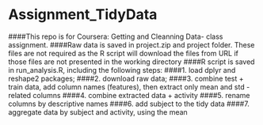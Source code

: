 # Assignment_TidyData
####This repo is for Coursera: Getting and Cleanning Data- class assignment.
####Raw data is saved in project.zip and project folder. These files are not required as the R script will download the files from URL if those files are not presented in the working directory
####R script is saved in run_analysis.R, including the following steps:
####1. load dplyr and reshape2 packages;
####2. download raw data;
####3. combine test + train data, add column names (features), then extract only mean and std -related columns
####4. combine extracted data + activity
####5. rename columns by descriptive names
####6. add subject to the tidy data
####7. aggregate data by subject and activity, using the mean
